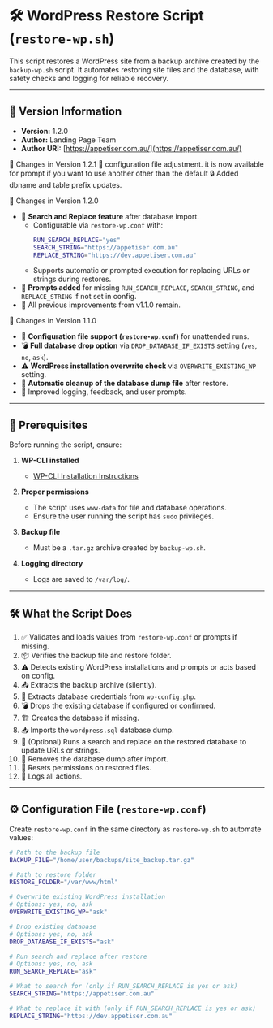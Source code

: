 # 🛠️ WordPress Restore Script (`restore-wp.sh`)

This script restores a WordPress site from a backup archive created by the `backup-wp.sh` script. It automates restoring site files and the database, with safety checks and logging for reliable recovery.

---

## 📝 Version Information
- **Version:** 1.2.0
- **Author:** Landing Page Team
- **Author URI:** [https://appetiser.com.au/](https://appetiser.com.au/)

🔄 Changes in Version 1.2.1
🔧 configuration file adjustment. it is now available for prompt if you want to use another other than the default
🔒 Added dbname and table prefix updates.

🔄 Changes in Version 1.2.0
- 🔄 **Search and Replace feature** after database import.
  - Configurable via `restore-wp.conf` with:
    ```bash
    RUN_SEARCH_REPLACE="yes"
    SEARCH_STRING="https://appetiser.com.au"
    REPLACE_STRING="https://dev.appetiser.com.au"
    ```
  - Supports automatic or prompted execution for replacing URLs or strings during restores.
- 📝 **Prompts added** for missing `RUN_SEARCH_REPLACE`, `SEARCH_STRING`, and `REPLACE_STRING` if not set in config.
- 🔧 All previous improvements from v1.1.0 remain.

🔄 Changes in Version 1.1.0
- 🔧 **Configuration file support (`restore-wp.conf`)** for unattended runs.
- 💣 **Full database drop option** via `DROP_DATABASE_IF_EXISTS` setting (`yes`, `no`, `ask`).
- ⚠️ **WordPress installation overwrite check** via `OVERWRITE_EXISTING_WP` setting.
- 🧹 **Automatic cleanup of the database dump file** after restore.
- 🎨 Improved logging, feedback, and user prompts.

---

## 🔧 Prerequisites
Before running the script, ensure:
1. **WP-CLI installed**  
   - [WP-CLI Installation Instructions](https://wp-cli.org/#installing)

2. **Proper permissions**  
   - The script uses `www-data` for file and database operations.  
   - Ensure the user running the script has `sudo` privileges.

3. **Backup file**  
   - Must be a `.tar.gz` archive created by `backup-wp.sh`.

4. **Logging directory**  
   - Logs are saved to `/var/log/`.

---

## 🛠️ What the Script Does
1. ✅ Validates and loads values from `restore-wp.conf` or prompts if missing.
2. 📦 Verifies the backup file and restore folder.
3. ⚠️ Detects existing WordPress installations and prompts or acts based on config.
4. 📤 Extracts the backup archive (silently).
5. 🔑 Extracts database credentials from `wp-config.php`.
6. 💣 Drops the existing database if configured or confirmed.
7. 🏗️ Creates the database if missing.
8. 📥 Imports the `wordpress.sql` database dump.
9. 🔄 (Optional) Runs a search and replace on the restored database to update URLs or strings.
10. 🧹 Removes the database dump after import.
11. 🔧 Resets permissions on restored files.
12. 📜 Logs all actions.

---

## ⚙️ Configuration File (`restore-wp.conf`)

Create `restore-wp.conf` in the same directory as `restore-wp.sh` to automate values:

```bash
# Path to the backup file
BACKUP_FILE="/home/user/backups/site_backup.tar.gz"

# Path to restore folder
RESTORE_FOLDER="/var/www/html"

# Overwrite existing WordPress installation
# Options: yes, no, ask
OVERWRITE_EXISTING_WP="ask"

# Drop existing database
# Options: yes, no, ask
DROP_DATABASE_IF_EXISTS="ask"

# Run search and replace after restore
# Options: yes, no, ask
RUN_SEARCH_REPLACE="ask"

# What to search for (only if RUN_SEARCH_REPLACE is yes or ask)
SEARCH_STRING="https://appetiser.com.au"

# What to replace it with (only if RUN_SEARCH_REPLACE is yes or ask)
REPLACE_STRING="https://dev.appetiser.com.au"
